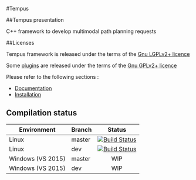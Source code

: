 
#Tempus

##Tempus presentation

C++ framework to develop multimodal path planning requests

##Licenses

Tempus framework is released under the terms of the [Gnu LGPLv2+ licence](http://www.gnu.org/licenses/old-licenses/gpl-2.0.en.html)

Some [plugins](src/plugins/) are released under the terms of the [Gnu GPLv2+ licence](http://www.gnu.org/licenses/old-licenses/gpl-2.0.en.html)

Please refer to the following sections :

* [Documentation](doc/Documentation.md)
* [Installation](doc/Installation.md)

## Compilation status

| Environment              | Branch | Status        |
| ------------------------ |--------|:-------------:|
| Linux                    | master | [![Build Status](https://travis-ci.org/Ifsttar/Tempus.svg?branch=master)](https://travis-ci.org/Ifsttar/Tempus) |
| Linux                    | dev    | [![Build Status](https://travis-ci.org/Ifsttar/Tempus.svg?branch=dev)](https://travis-ci.org/Ifsttar/Tempus) |
| Windows (VS 2015)        | master | WIP |
| Windows (VS 2015)        | dev    | WIP |


